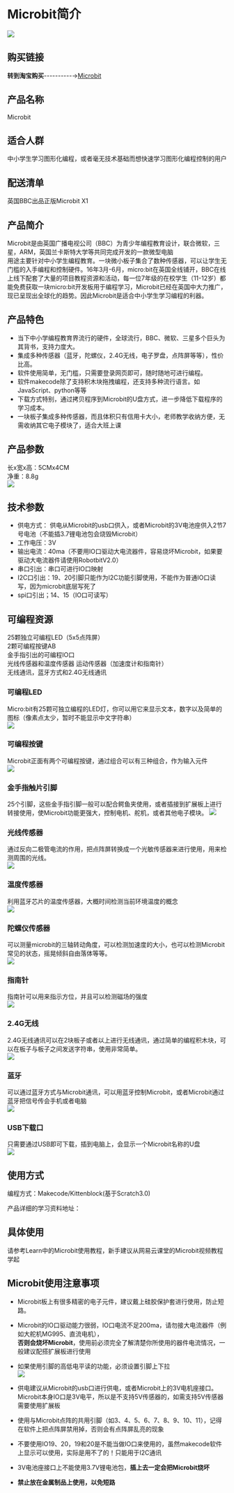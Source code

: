 # Microbit简介   
![](./images/microbit-front.png)   

## 购买链接

__转到淘宝购买__----------→[Microbit](https://item.taobao.com/item.htm?spm=a1z10.3-c-s.w4002-17001215033.38.1df7762exi5M0c&id=560184508682)

## 产品名称   
Microbit   

## 适合人群   
中小学生学习图形化编程，或者毫无技术基础而想快速学习图形化编程控制的用户    

## 配送清单   
英国BBC出品正版Microbit X1   

## 产品简介   
Microbit是由英国广播电视公司（BBC）为青少年编程教育设计，联合微软，三星，ARM，英国兰卡斯特大学等共同完成开发的一款微型电脑   
用途主要针对中小学生编程教育。一块微小板子集合了数种传感器，可以让学生无门槛的入手编程和控制硬件。16年3月-6月，micro:bit在英国全线铺开，BBC在线上线下配套了大量的项目教程资源和活动，每一位7年级的在校学生（11-12岁）都能免费获取一块micro:bit开发板用于编程学习，Microbit已经在英国中大力推广，现已呈现出全球化的趋势。因此Microbit是适合中小学生学习编程的利器。   

## 产品特色   
- 当下中小学编程教育界流行的硬件，全球流行，BBC、微软、三星多个巨头为其背书，支持力度大。   
- 集成多种传感器（蓝牙，陀螺仪，2.4G无线，电子罗盘，点阵屏等等），性价比高。   
- 软件使用简单，无门槛，只需要登录网页即可，随时随地可进行编程。   
- 软件makecode除了支持积木块拖拽编程，还支持多种流行语言。如JavaScript、python等等   
- 下载方式特别，通过拷贝程序到Microbit的U盘方式，进一步降低下载程序的学习成本。   
- 一块板子集成多种传感器，而且体积只有信用卡大小，老师教学收纳方便，无需收纳其它电子模块了，适合大班上课   


## 产品参数   
长x宽x高：5CMx4CM   
净重：8.8g   
![](./images/microbit01.png)   

## 技术参数   

- 供电方式：   供电从Microbit的usb口供入，或者Microbit的3V电池座供入2节7号电池（不能插3.7锂电池包会烧毁Microbit）   
- 工作电压：3V   
- 输出电流：40ma（不要用IO口驱动大电流器件，容易烧坏Microbit，如果要驱动大电流器件请使用RobotbitV2.0）   
- 串口引出：串口可进行IO口映射   
- I2C口引出：19、20引脚只能作为I2C功能引脚使用，不能作为普通IO口读写，因为microbit底层写死了   
- spi口引出；14、15（IO口可读写）   

## 可编程资源   
25颗独立可编程LED（5x5点阵屏）   
2颗可编程按键AB   
金手指引出的可编程IO口   
光线传感器和温度传感器
运动传感器（加速度计和指南针）   
无线通讯，蓝牙方式和2.4G无线通讯   

### 可编程LED   
Micro:bit有25颗可独立编程的LED灯，你可以用它来显示文本，数字以及简单的图标（像素点太少，暂时不能显示中文字符串）   
![](./images/M02.gif)   
### 可编程按键   
Microbit正面有两个可编程按键，通过组合可以有三种组合，作为输入元件   
![](./images/M03.png)   
### 金手指触片引脚   
25个引脚，这些金手指引脚一般可以配合鳄鱼夹使用，或者插接到扩展板上进行转接使用，使Microbit功能更强大，控制电机、舵机，或者其他电子模块。
![](./images/M04.png)   

### 光线传感器   
通过反向二极管电流的作用，把点阵屏转换成一个光敏传感器来进行使用，用来检测周围的光线。   
![](./images/M05.png)   

### 温度传感器   
利用蓝牙芯片的温度传感器，大概时间检测当前环境温度的概念   
![](./images/M06.png)   

### 陀螺仪传感器   
可以测量microbit的三轴转动角度，可以检测加速度的大小，也可以检测Microbit常见的状态，摇晃倾斜自由落体等等。   
![](./images/M07.png)   

### 指南针   
指南针可以用来指示方位，并且可以检测磁场的强度   
![](./images/M08.png)   

### 2.4G无线   
2.4G无线通讯可以在2块板子或者以上进行无线通讯，通过简单的编程积木块，可以在板子与板子之间发送字符串，使用非常简单。   
![](./images/M09.png)   

### 蓝牙   
可以通过蓝牙方式与Microbit通讯，可以用蓝牙控制Microbit，或者Microbit通过蓝牙把信号传会手机或者电脑   
![](./images/M10.png)   

### USB下载口   
只需要通过USB即可下载，插到电脑上，会显示一个Microbit名称的U盘   
![](./images/M11.gif)   

## 使用方式
编程方式：Makecode/Kittenblock(基于Scratch3.0)   

产品详细的学习资料地址：

## 具体使用   
请参考Learn中的Microbit使用教程，新手建议从网易云课堂的Microbit视频教程学起

## Microbit使用注意事项   


 - Microbit板上有很多精密的电子元件，建议戴上硅胶保护套进行使用，防止短路。
 - Microbit的IO口驱动能力很弱，IO口电流不足200ma，请勿接大电流器件（例如大舵机MG995、直流电机），    
**否则会烧坏Microbit**，使用前必须完全了解清楚你所使用的器件电流情况，一般建议配搭扩展板进行使用   
 - 如果使用引脚的高低电平读的功能，必须设置引脚上下拉   
![](./images/36.png)   

 - 供电建议从Microbit的usb口进行供电，或者Microbit上的3V电机座接口。Microbit本身IO口是3V电平，所以是不支持5V传感器的，如需支持5V传感器需要使用扩展板   
 - 使用与Microbit点阵的共用引脚（如3、4、5、6、7、8、9、10、11），记得在软件上把点阵屏禁用掉，否则会有点阵屏乱亮的现象
 - 不要使用IO19、20，19和20是不能当做IO口来使用的，虽然makecode软件上显示可以使用，实际是用不了的！只能用于I2C通讯
 - 3V电池座接口上不能使用3.7V锂电池包，**插上去一定会把Microbit烧坏**
 - **禁止放在金属制品上使用，以免短路**